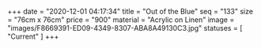 +++
date = "2020-12-01 04:17:34"
title = "Out of the Blue"
seq = "133"
size = "76cm x 76cm"
price = "900"
material = "Acrylic on Linen"
image = "images/F8669391-ED09-4349-8307-ABA8A49130C3.jpg"
statuses = [ "Current" ]
+++

